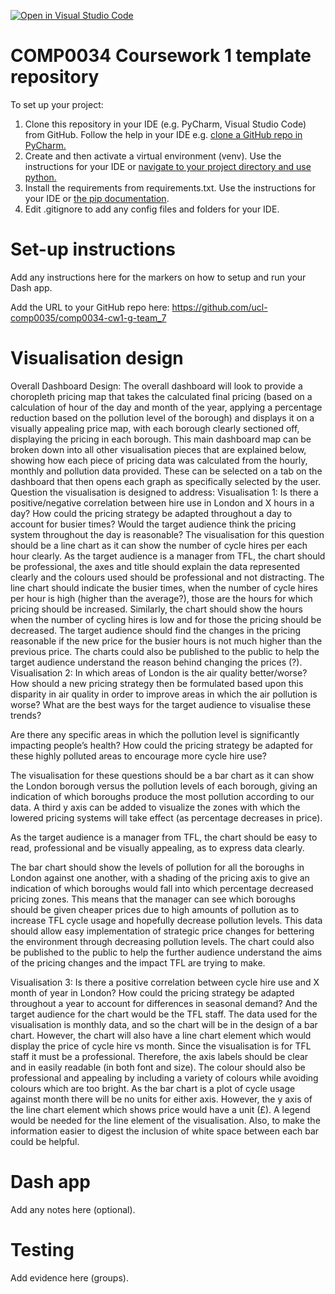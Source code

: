 [![Open in Visual Studio Code](https://classroom.github.com/assets/open-in-vscode-c66648af7eb3fe8bc4f294546bfd86ef473780cde1dea487d3c4ff354943c9ae.svg)](https://classroom.github.com/online_ide?assignment_repo_id=9809938&assignment_repo_type=AssignmentRepo)
# COMP0034 Coursework 1 template repository

To set up your project:

1. Clone this repository in your IDE (e.g. PyCharm, Visual Studio Code) from GitHub. Follow the help in your IDE
   e.g. [clone a GitHub repo in PyCharm.](https://www.jetbrains.com/help/pycharm/manage-projects-hosted-on-github.html#clone-from-GitHub)
2. Create and then activate a virtual environment (venv). Use the instructions for your IDE
   or [navigate to your project directory and use python.](https://packaging.python.org/guides/installing-using-pip-and-virtual-environments/)
3. Install the requirements from requirements.txt. Use the instructions for your IDE
   or [the pip documentation](https://pip.pypa.io/en/latest/user_guide/#requirements-files).
4. Edit .gitignore to add any config files and folders for your IDE. 


# Set-up instructions

Add any instructions here for the markers on how to setup and run your Dash app.

Add the URL to your GitHub repo here: https://github.com/ucl-comp0035/comp0034-cw1-g-team_7


# Visualisation design

Overall Dashboard Design:
The overall dashboard will look to provide a choropleth pricing map that takes the calculated final pricing (based on a calculation of hour of the day and month of the year, applying a percentage reduction based on the pollution level of the borough) and displays it on a visually appealing price map, with each borough clearly sectioned off, displaying the pricing in each borough. 
This main dashboard map can be broken down into all other visualisation pieces that are explained below, showing how each piece of pricing data was calculated from the hourly, monthly and pollution data provided. These can be selected on a tab on the dashboard that then opens each graph as specifically selected by the user.
Question the visualisation is designed to address:
Visualisation 1:
Is there a positive/negative correlation between hire use in London and X hours in a day? How could the pricing strategy be adapted throughout a day to account for busier times? Would the target audience think the pricing system throughout the day is reasonable? 
The visualisation for this question should be a line chart as it can show the number of cycle hires per each hour clearly. 
As the target audience is a manager from TFL, the chart should be professional, the axes and title should explain the data represented clearly and the colours used should be professional and not distracting.
The line chart should indicate the busier times, when the number of cycle hires per hour is high (higher than the average?), those are the hours for which pricing should be increased. Similarly, the chart should show the hours when the number of cycling hires is low and for those the pricing should be decreased. The target audience should find the changes in the pricing reasonable if the new price for the busier hours is not much higher than the previous price. The charts could also be published to the public to help the target audience understand the reason behind changing the prices (?).
Visualisation 2:
In which areas of London is the air quality better/worse? How should a new pricing strategy then be formulated based upon this disparity in air quality in order to improve areas in which the air pollution is worse? What are the best ways for the target audience to visualise these trends?

Are there any specific areas in which the pollution level is significantly impacting people’s health? How could the pricing strategy be adapted for these highly polluted areas to encourage more cycle hire use?  

The visualisation for these questions should be a bar chart as it can show the London borough versus the pollution levels of each borough, giving an indication of which boroughs produce the most pollution according to our data. A third y axis can be added to visualize the zones with which the lowered pricing systems will take effect (as percentage decreases in price).

As the target audience is a manager from TFL, the chart should be easy to read, professional and be visually appealing, as to express data clearly.

The bar chart should show the levels of pollution for all the boroughs in London against one another, with a shading of the pricing axis to give an indication of which boroughs would fall into which percentage decreased pricing zones. This means that the manager can see which boroughs should be given cheaper prices due to high amounts of pollution as to increase TFL cycle usage and hopefully decrease pollution levels. This data should allow easy implementation of strategic price changes for bettering the environment through decreasing pollution levels. The chart could also be published to the public to help the further audience understand the aims of the pricing changes and the impact TFL are trying to make.

Visualisation 3:
Is there a positive correlation between cycle hire use and X month of year in London? How could the pricing strategy be adapted throughout a year to account for differences in seasonal demand? 
And the target audience for the chart would be the TFL staff. 
The data used for the visualisation is monthly data, and so the chart will be in the design of a bar chart. However, the chart will also have a line chart element which would display the price of cycle hire vs month. 
Since the visualisation is for TFL staff it must be a professional. Therefore, the axis labels should be clear and in easily readable (in both font and size). The colour should also be professional and appealing by including a variety of colours while avoiding colours which are too bright. As the bar chart is a plot of cycle usage against month there will be no units for either axis. However, the y axis of the line chart element which shows price would have a unit (£). A legend would be needed for the line element of the visualisation. Also, to make the information easier to digest the inclusion of white space between each bar could be helpful.

# Dash app

Add any notes here (optional).

# Testing

Add evidence here (groups).
